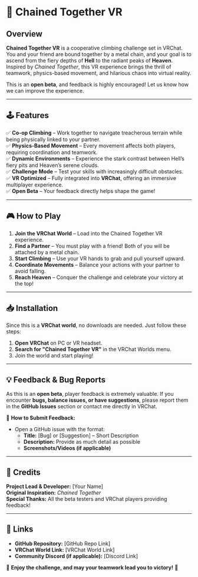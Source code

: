 # 🔗 Chained Together VR

## **Overview**
**Chained Together VR** is a cooperative climbing challenge set in VRChat. You and your friend are bound together by a metal chain, and your goal is to ascend from the fiery depths of **Hell** to the radiant peaks of **Heaven**. Inspired by *Chained Together*, this VR experience brings the thrill of teamwork, physics-based movement, and hilarious chaos into virtual reality.

This is an **open beta**, and feedback is highly encouraged! Let us know how we can improve the experience.

---

## **🕹️ Features**
✅ **Co-op Climbing** – Work together to navigate treacherous terrain while being physically linked to your partner.  
✅ **Physics-Based Movement** – Every movement affects both players, requiring coordination and teamwork.  
✅ **Dynamic Environments** – Experience the stark contrast between Hell’s fiery pits and Heaven’s serene clouds.  
✅ **Challenge Mode** – Test your skills with increasingly difficult obstacles.  
✅ **VR Optimized** – Fully integrated into **VRChat**, offering an immersive multiplayer experience.  
✅ **Open Beta** – Your feedback directly helps shape the game!

---

## **🎮 How to Play**
1. **Join the VRChat World** – Load into the Chained Together VR experience.
2. **Find a Partner** – You must play with a friend! Both of you will be attached by a metal chain.
3. **Start Climbing** – Use your VR hands to grab and pull yourself upward.
4. **Coordinate Movements** – Balance your actions with your partner to avoid falling.
5. **Reach Heaven** – Conquer the challenge and celebrate your victory at the top!

---

## **📥 Installation**
Since this is a **VRChat world**, no downloads are needed. Just follow these steps:

1. **Open VRChat** on PC or VR headset.
2. **Search for "Chained Together VR"** in the VRChat Worlds menu.
3. Join the world and start playing!

---

## **💡 Feedback & Bug Reports**
As this is an **open beta**, player feedback is extremely valuable. If you encounter **bugs, balance issues, or have suggestions**, please report them in the **GitHub Issues** section or contact me directly in VRChat.

📢 **How to Submit Feedback:**
- Open a GitHub issue with the format:
    - **Title:** [Bug] or [Suggestion] – Short Description
    - **Description:** Provide as much detail as possible
    - **Screenshots/Videos (if applicable)**

---

## **📜 Credits**
**Project Lead & Developer:** [Your Name]  
**Original Inspiration:** *Chained Together*  
**Special Thanks:** All the beta testers and VRChat players providing feedback!

---

## **🔗 Links**
- **GitHub Repository:** [GitHub Repo Link]
- **VRChat World Link:** [VRChat World Link]
- **Community Discord (if applicable):** [Discord Link]

🌟 **Enjoy the challenge, and may your teamwork lead you to victory!** 🌟  

